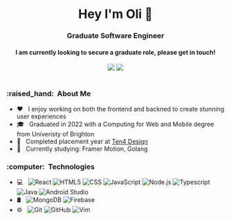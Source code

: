 <h1 align="center"> Hey I'm Oli 👋</h1>

<h3 align="center">Graduate Software Engineer</h3>

<h4 align="center">I am currently looking to secure a graduate role, please get in touch!</h4>

<div align="center">
<a href="https://www.linkedin.com/in/oliver-knight-13804b176/"><img src="https://img.shields.io/badge/LinkedIn-Oli Knight-blue?style=for-the-badge&logo=linkedin"/></a>
<a href="mailto:coreymunn3@gmail.com"><img src="https://img.shields.io/badge/Email-olidknight@gmail.com-blue?style=for-the-badge&logo=gmail"></a>
</div>
<br />
<h3>:raised_hand: &nbsp;About Me </h3>

- :heart: &nbsp; I enjoy working on both the frontend and backned to create stunning user experiences
- 🎓 &nbsp; Graduated in 2022 with a Computing for Web and Mobile degree from Univeristy of Brighton
- 💼 &nbsp; Completed placement year at <a href="https://www.ten4design.co.uk/">Ten4 Design</a>
- 📖 &nbsp; Currently studying: Framer Motion, Golang

<h3> :computer: &nbsp;Technologies</h3>

- 💻 &nbsp;
  ![React](https://img.shields.io/badge/-React-333333?style=flat-square&logo=react)
  ![HTML5](https://img.shields.io/badge/-HTML5-333333?style=flat-square&logo=HTML5)
  ![CSS](https://img.shields.io/badge/-CSS-333333?style=flat-square&logo=CSS3&logoColor=1572B6)
  ![JavaScript](https://img.shields.io/badge/-JavaScript-333333?style=flat-square&logo=javascript)
  ![Node.js](https://img.shields.io/badge/-Node.js-333333?style=flat-square&logo=node.js)
  ![Typescript](https://img.shields.io/badge/TypeScript-333333?style=flat-square&logo=typescript&logoColor=blue)
  ![Java](https://img.shields.io/badge/-Java-333333?style=flat-square&logo=java&logoColor=orange)
  ![Android Studio](https://img.shields.io/badge/-Android%20Studio-333333?style=flat-square&logo=android-studio)
- 🛢 &nbsp;
  ![MongoDB](https://img.shields.io/badge/-MongoDB-333333?style=flat-square&logo=mongodb)
   ![Firebase](https://img.shields.io/badge/-Firebase-333333?style=flat-square&logo=firebase)
- ⚙️ &nbsp;
  ![Git](https://img.shields.io/badge/-Git-333333?style=flat-square&logo=git)
  ![GitHub](https://img.shields.io/badge/-GitHub-333333?style=flat-square&logo=github)
  ![Vim](https://img.shields.io/badge/-Vim-333333?style=flat-square&logo=vim&logoColor=007ACC)




